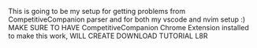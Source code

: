 This is going to be my setup for getting problems from CompetitiveCompanion parser and for both my vscode and nvim setup :) MAKE SURE TO HAVE CompetitiveCompanion Chrome Extension installed to make this work,
WILL CREATE DOWNLOAD TUTORIAL L8R
